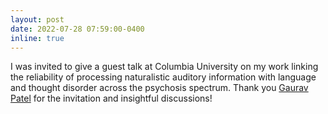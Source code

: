 ```yaml
---
layout: post
date: 2022-07-28 07:59:00-0400
inline: true
---
```


I was invited to give a guest talk at Columbia University on my work linking the reliability of processing naturalistic auditory information with language and thought disorder across the psychosis spectrum. Thank you <a href='https://www.columbiapsychiatry.org/profile/gaurav-h-patel-md'>Gaurav Patel</a>  for the invitation and insightful discussions!
